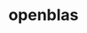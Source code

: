 ---
title: "openblas"
layout: cache
categories: [package, develop-2023-11-26]
meta: {"versions": ["0.3.25"], "compilers": ["apple-clang@=15.0.0", "gcc@=11.1.0", "gcc@=11.3.0", "gcc@=11.4.0", "gcc@=12.3.0", "gcc@=7.3.1", "gcc@=7.5.0", "gcc@=9.4.0", "oneapi@=2023.2.0"], "oss": ["amzn2", "ubuntu18.04", "ubuntu20.04", "ubuntu22.04", "ventura"], "platforms": ["darwin", "linux"], "targets": ["aarch64", "neoverse_n1", "neoverse_v1", "ppc64le", "x86_64_v3"], "stacks": ["aws-isc", "aws-isc-aarch64", "build_systems", "data-vis-sdk", "e4s", "e4s-neoverse_v1", "e4s-oneapi", "e4s-power", "e4s-rocm-external", "ml-darwin-aarch64-mps", "ml-linux-x86_64-cpu", "ml-linux-x86_64-cuda", "ml-linux-x86_64-rocm", "radiuss", "radiuss-aws", "radiuss-aws-aarch64", "root", "tutorial"], "num_specs": 20, "num_specs_by_stack": {"root": 20, "ml-darwin-aarch64-mps": 1, "aws-isc-aarch64": 2, "radiuss-aws-aarch64": 2, "aws-isc": 1, "radiuss-aws": 1, "radiuss": 1, "build_systems": 1, "e4s-neoverse_v1": 2, "e4s-power": 2, "data-vis-sdk": 1, "e4s-rocm-external": 1, "e4s": 2, "e4s-oneapi": 2, "ml-linux-x86_64-cuda": 1, "ml-linux-x86_64-cpu": 1, "ml-linux-x86_64-rocm": 1, "tutorial": 2}}
spec_details: [{"hash": "63n5ftrknbwratufmpqzoqptioqah4op", "compiler": "apple-clang@=15.0.0", "versions": ["0.3.25"], "os": "ventura", "platform": "darwin", "target": "aarch64", "variants": ["~bignuma", "build_system=makefile", "~consistent_fpcsr", "~fortran", "~ilp64", "+locking", "+pic", "+shared", "symbol_suffix=none", "threads=none"], "stacks": ["root", "ml-darwin-aarch64-mps"], "size": "-", "tarball": "https://binaries.spack.io/develop-2023-11-26/build_cache/darwin-ventura-aarch64/apple-clang-15.0.0/openblas-0.3.25/darwin-ventura-aarch64-apple-clang-15.0.0-openblas-0.3.25-63n5ftrknbwratufmpqzoqptioqah4op.spack"}, {"hash": "cm2yexqfssvflbfpaensemfhrdccylng", "compiler": "gcc@=7.3.1", "versions": ["0.3.25"], "os": "amzn2", "platform": "linux", "target": "aarch64", "variants": ["~bignuma", "build_system=makefile", "~consistent_fpcsr", "+fortran", "~ilp64", "+locking", "+pic", "+shared", "symbol_suffix=none", "threads=openmp"], "stacks": ["root", "aws-isc-aarch64"], "size": "-", "tarball": "https://binaries.spack.io/develop-2023-11-26/build_cache/linux-amzn2-aarch64/gcc-7.3.1/openblas-0.3.25/linux-amzn2-aarch64-gcc-7.3.1-openblas-0.3.25-cm2yexqfssvflbfpaensemfhrdccylng.spack"}, {"hash": "mrlxjhbljtnkf4tylu7zgwwuaqe37ewf", "compiler": "gcc@=7.3.1", "versions": ["0.3.25"], "os": "amzn2", "platform": "linux", "target": "aarch64", "variants": ["~bignuma", "build_system=makefile", "~consistent_fpcsr", "+fortran", "~ilp64", "+locking", "+pic", "+shared", "symbol_suffix=none", "threads=none"], "stacks": ["root", "radiuss-aws-aarch64"], "size": "-", "tarball": "https://binaries.spack.io/develop-2023-11-26/build_cache/linux-amzn2-aarch64/gcc-7.3.1/openblas-0.3.25/linux-amzn2-aarch64-gcc-7.3.1-openblas-0.3.25-mrlxjhbljtnkf4tylu7zgwwuaqe37ewf.spack"}, {"hash": "qlgsg4seiljo5dtxyfjixakgy3px4hzh", "compiler": "gcc@=7.3.1", "versions": ["0.3.25"], "os": "amzn2", "platform": "linux", "target": "neoverse_n1", "variants": ["~bignuma", "build_system=makefile", "~consistent_fpcsr", "+fortran", "~ilp64", "+locking", "+pic", "+shared", "symbol_suffix=none", "threads=none"], "stacks": ["root", "radiuss-aws-aarch64"], "size": "-", "tarball": "https://binaries.spack.io/develop-2023-11-26/build_cache/linux-amzn2-neoverse_n1/gcc-7.3.1/openblas-0.3.25/linux-amzn2-neoverse_n1-gcc-7.3.1-openblas-0.3.25-qlgsg4seiljo5dtxyfjixakgy3px4hzh.spack"}, {"hash": "uavko352gw4yhwtd2wamjmgnlecm5e23", "compiler": "gcc@=7.3.1", "versions": ["0.3.25"], "os": "amzn2", "platform": "linux", "target": "neoverse_n1", "variants": ["~bignuma", "build_system=makefile", "~consistent_fpcsr", "+fortran", "~ilp64", "+locking", "+pic", "+shared", "symbol_suffix=none", "threads=openmp"], "stacks": ["root", "aws-isc-aarch64"], "size": "-", "tarball": "https://binaries.spack.io/develop-2023-11-26/build_cache/linux-amzn2-neoverse_n1/gcc-7.3.1/openblas-0.3.25/linux-amzn2-neoverse_n1-gcc-7.3.1-openblas-0.3.25-uavko352gw4yhwtd2wamjmgnlecm5e23.spack"}, {"hash": "35i34nctatldmiufdh6zb5budu5dq4cw", "compiler": "gcc@=7.3.1", "versions": ["0.3.25"], "os": "amzn2", "platform": "linux", "target": "x86_64_v3", "variants": ["~bignuma", "build_system=makefile", "~consistent_fpcsr", "+fortran", "~ilp64", "+locking", "+pic", "+shared", "symbol_suffix=none", "threads=openmp"], "stacks": ["root", "aws-isc"], "size": "-", "tarball": "https://binaries.spack.io/develop-2023-11-26/build_cache/linux-amzn2-x86_64_v3/gcc-7.3.1/openblas-0.3.25/linux-amzn2-x86_64_v3-gcc-7.3.1-openblas-0.3.25-35i34nctatldmiufdh6zb5budu5dq4cw.spack"}, {"hash": "ji6dg7xxkqu53shezcxkqiae3niowrzp", "compiler": "gcc@=7.3.1", "versions": ["0.3.25"], "os": "amzn2", "platform": "linux", "target": "x86_64_v3", "variants": ["~bignuma", "build_system=makefile", "~consistent_fpcsr", "+fortran", "~ilp64", "+locking", "+pic", "+shared", "symbol_suffix=none", "threads=none"], "stacks": ["radiuss-aws", "root"], "size": "-", "tarball": "https://binaries.spack.io/develop-2023-11-26/build_cache/linux-amzn2-x86_64_v3/gcc-7.3.1/openblas-0.3.25/linux-amzn2-x86_64_v3-gcc-7.3.1-openblas-0.3.25-ji6dg7xxkqu53shezcxkqiae3niowrzp.spack"}, {"hash": "2usxlk7lrv7nehmndrmvobvpge3zjoc4", "compiler": "gcc@=7.5.0", "versions": ["0.3.25"], "os": "ubuntu18.04", "platform": "linux", "target": "x86_64_v3", "variants": ["~bignuma", "build_system=makefile", "~consistent_fpcsr", "+fortran", "~ilp64", "+locking", "+pic", "+shared", "symbol_suffix=none", "threads=none"], "stacks": ["radiuss", "root", "build_systems"], "size": "-", "tarball": "https://binaries.spack.io/develop-2023-11-26/build_cache/linux-ubuntu18.04-x86_64_v3/gcc-7.5.0/openblas-0.3.25/linux-ubuntu18.04-x86_64_v3-gcc-7.5.0-openblas-0.3.25-2usxlk7lrv7nehmndrmvobvpge3zjoc4.spack"}, {"hash": "ng2nqgd7zmjsakcrf4f5sw46d4pnxea6", "compiler": "gcc@=11.4.0", "versions": ["0.3.25"], "os": "ubuntu20.04", "platform": "linux", "target": "neoverse_v1", "variants": ["~bignuma", "build_system=makefile", "~consistent_fpcsr", "+fortran", "~ilp64", "+locking", "+pic", "+shared", "symbol_suffix=none", "threads=openmp"], "stacks": ["root", "e4s-neoverse_v1"], "size": "-", "tarball": "https://binaries.spack.io/develop-2023-11-26/build_cache/linux-ubuntu20.04-neoverse_v1/gcc-11.4.0/openblas-0.3.25/linux-ubuntu20.04-neoverse_v1-gcc-11.4.0-openblas-0.3.25-ng2nqgd7zmjsakcrf4f5sw46d4pnxea6.spack"}, {"hash": "5mfn5com6bigg7aa7mcsaxvrqladpiw2", "compiler": "gcc@=11.4.0", "versions": ["0.3.25"], "os": "ubuntu20.04", "platform": "linux", "target": "neoverse_v1", "variants": ["~bignuma", "build_system=makefile", "~consistent_fpcsr", "+fortran", "~ilp64", "+locking", "+pic", "~shared", "symbol_suffix=none", "threads=openmp"], "stacks": ["root", "e4s-neoverse_v1"], "size": "-", "tarball": "https://binaries.spack.io/develop-2023-11-26/build_cache/linux-ubuntu20.04-neoverse_v1/gcc-11.4.0/openblas-0.3.25/linux-ubuntu20.04-neoverse_v1-gcc-11.4.0-openblas-0.3.25-5mfn5com6bigg7aa7mcsaxvrqladpiw2.spack"}, {"hash": "hj7b26uvibrdbuga5xjz3e3tgjgzmakz", "compiler": "gcc@=9.4.0", "versions": ["0.3.25"], "os": "ubuntu20.04", "platform": "linux", "target": "ppc64le", "variants": ["~bignuma", "build_system=makefile", "~consistent_fpcsr", "+fortran", "~ilp64", "+locking", "+pic", "+shared", "symbol_suffix=none", "threads=openmp"], "stacks": ["e4s-power", "root"], "size": "-", "tarball": "https://binaries.spack.io/develop-2023-11-26/build_cache/linux-ubuntu20.04-ppc64le/gcc-9.4.0/openblas-0.3.25/linux-ubuntu20.04-ppc64le-gcc-9.4.0-openblas-0.3.25-hj7b26uvibrdbuga5xjz3e3tgjgzmakz.spack"}, {"hash": "343cvpx2p4jqvjevbzheodt6ewzwo2ez", "compiler": "gcc@=9.4.0", "versions": ["0.3.25"], "os": "ubuntu20.04", "platform": "linux", "target": "ppc64le", "variants": ["~bignuma", "build_system=makefile", "~consistent_fpcsr", "+fortran", "~ilp64", "+locking", "+pic", "~shared", "symbol_suffix=none", "threads=openmp"], "stacks": ["e4s-power", "root"], "size": "-", "tarball": "https://binaries.spack.io/develop-2023-11-26/build_cache/linux-ubuntu20.04-ppc64le/gcc-9.4.0/openblas-0.3.25/linux-ubuntu20.04-ppc64le-gcc-9.4.0-openblas-0.3.25-343cvpx2p4jqvjevbzheodt6ewzwo2ez.spack"}, {"hash": "s5a2ucpigq2e6ufc4dwvfiibbbvj5nlb", "compiler": "gcc@=11.1.0", "versions": ["0.3.25"], "os": "ubuntu20.04", "platform": "linux", "target": "x86_64_v3", "variants": ["~bignuma", "build_system=makefile", "~consistent_fpcsr", "+fortran", "~ilp64", "+locking", "+pic", "+shared", "symbol_suffix=none", "threads=none"], "stacks": ["root", "data-vis-sdk"], "size": "-", "tarball": "https://binaries.spack.io/develop-2023-11-26/build_cache/linux-ubuntu20.04-x86_64_v3/gcc-11.1.0/openblas-0.3.25/linux-ubuntu20.04-x86_64_v3-gcc-11.1.0-openblas-0.3.25-s5a2ucpigq2e6ufc4dwvfiibbbvj5nlb.spack"}, {"hash": "tg6o4h7swymcfg4kpzhzakup4boiwchp", "compiler": "gcc@=11.4.0", "versions": ["0.3.25"], "os": "ubuntu20.04", "platform": "linux", "target": "x86_64_v3", "variants": ["~bignuma", "build_system=makefile", "~consistent_fpcsr", "+fortran", "~ilp64", "+locking", "+pic", "+shared", "symbol_suffix=none", "threads=openmp"], "stacks": ["e4s-rocm-external", "root", "e4s"], "size": "-", "tarball": "https://binaries.spack.io/develop-2023-11-26/build_cache/linux-ubuntu20.04-x86_64_v3/gcc-11.4.0/openblas-0.3.25/linux-ubuntu20.04-x86_64_v3-gcc-11.4.0-openblas-0.3.25-tg6o4h7swymcfg4kpzhzakup4boiwchp.spack"}, {"hash": "ceqj2sxolfsooi2mq6h7zc3lscmnwfvr", "compiler": "gcc@=11.4.0", "versions": ["0.3.25"], "os": "ubuntu20.04", "platform": "linux", "target": "x86_64_v3", "variants": ["~bignuma", "build_system=makefile", "~consistent_fpcsr", "+fortran", "~ilp64", "+locking", "+pic", "~shared", "symbol_suffix=none", "threads=openmp"], "stacks": ["root", "e4s"], "size": "-", "tarball": "https://binaries.spack.io/develop-2023-11-26/build_cache/linux-ubuntu20.04-x86_64_v3/gcc-11.4.0/openblas-0.3.25/linux-ubuntu20.04-x86_64_v3-gcc-11.4.0-openblas-0.3.25-ceqj2sxolfsooi2mq6h7zc3lscmnwfvr.spack"}, {"hash": "x5uamlxsci3dz6mcdw2pokoqsij7rrbd", "compiler": "oneapi@=2023.2.0", "versions": ["0.3.25"], "os": "ubuntu20.04", "platform": "linux", "target": "x86_64_v3", "variants": ["~bignuma", "build_system=makefile", "~consistent_fpcsr", "+fortran", "~ilp64", "+locking", "+pic", "+shared", "symbol_suffix=none", "threads=openmp"], "stacks": ["e4s-oneapi", "root"], "size": "-", "tarball": "https://binaries.spack.io/develop-2023-11-26/build_cache/linux-ubuntu20.04-x86_64_v3/oneapi-2023.2.0/openblas-0.3.25/linux-ubuntu20.04-x86_64_v3-oneapi-2023.2.0-openblas-0.3.25-x5uamlxsci3dz6mcdw2pokoqsij7rrbd.spack"}, {"hash": "6nmv6wqlykeaqs6zblrpb4elzgkyswpo", "compiler": "oneapi@=2023.2.0", "versions": ["0.3.25"], "os": "ubuntu20.04", "platform": "linux", "target": "x86_64_v3", "variants": ["~bignuma", "build_system=makefile", "~consistent_fpcsr", "+fortran", "~ilp64", "+locking", "+pic", "~shared", "symbol_suffix=none", "threads=openmp"], "stacks": ["e4s-oneapi", "root"], "size": "-", "tarball": "https://binaries.spack.io/develop-2023-11-26/build_cache/linux-ubuntu20.04-x86_64_v3/oneapi-2023.2.0/openblas-0.3.25/linux-ubuntu20.04-x86_64_v3-oneapi-2023.2.0-openblas-0.3.25-6nmv6wqlykeaqs6zblrpb4elzgkyswpo.spack"}, {"hash": "tkwvymlwinx7zc3kxzpllr3sg7cyau4z", "compiler": "gcc@=11.3.0", "versions": ["0.3.25"], "os": "ubuntu22.04", "platform": "linux", "target": "x86_64_v3", "variants": ["~bignuma", "build_system=makefile", "~consistent_fpcsr", "+fortran", "~ilp64", "+locking", "+pic", "+shared", "symbol_suffix=none", "threads=none"], "stacks": ["ml-linux-x86_64-cuda", "root", "ml-linux-x86_64-cpu", "ml-linux-x86_64-rocm"], "size": "-", "tarball": "https://binaries.spack.io/develop-2023-11-26/build_cache/linux-ubuntu22.04-x86_64_v3/gcc-11.3.0/openblas-0.3.25/linux-ubuntu22.04-x86_64_v3-gcc-11.3.0-openblas-0.3.25-tkwvymlwinx7zc3kxzpllr3sg7cyau4z.spack"}, {"hash": "st7zpqydtldqdcr5ehshhi7vq4i3bvkt", "compiler": "gcc@=11.4.0", "versions": ["0.3.25"], "os": "ubuntu22.04", "platform": "linux", "target": "x86_64_v3", "variants": ["~bignuma", "build_system=makefile", "~consistent_fpcsr", "+fortran", "~ilp64", "+locking", "+pic", "+shared", "symbol_suffix=none", "threads=none"], "stacks": ["root", "tutorial"], "size": "-", "tarball": "https://binaries.spack.io/develop-2023-11-26/build_cache/linux-ubuntu22.04-x86_64_v3/gcc-11.4.0/openblas-0.3.25/linux-ubuntu22.04-x86_64_v3-gcc-11.4.0-openblas-0.3.25-st7zpqydtldqdcr5ehshhi7vq4i3bvkt.spack"}, {"hash": "3gvzls5ggxc6esgqlcj5gnpgqvfkpmiw", "compiler": "gcc@=12.3.0", "versions": ["0.3.25"], "os": "ubuntu22.04", "platform": "linux", "target": "x86_64_v3", "variants": ["~bignuma", "build_system=makefile", "~consistent_fpcsr", "+fortran", "~ilp64", "+locking", "+pic", "+shared", "symbol_suffix=none", "threads=none"], "stacks": ["root", "tutorial"], "size": "-", "tarball": "https://binaries.spack.io/develop-2023-11-26/build_cache/linux-ubuntu22.04-x86_64_v3/gcc-12.3.0/openblas-0.3.25/linux-ubuntu22.04-x86_64_v3-gcc-12.3.0-openblas-0.3.25-3gvzls5ggxc6esgqlcj5gnpgqvfkpmiw.spack"}]
---